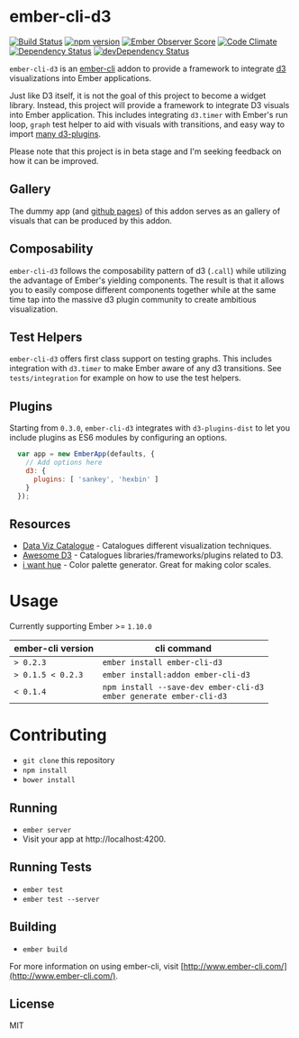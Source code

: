 # ember-cli-d3

[![Build Status](https://travis-ci.org/ming-codes/ember-cli-d3.svg?branch=master)](https://travis-ci.org/ming-codes/ember-cli-d3)
[![npm version](https://badge.fury.io/js/ember-cli-d3.svg)](http://badge.fury.io/js/ember-cli-d3)
[![Ember Observer Score](http://emberobserver.com/badges/ember-cli-d3.svg)](http://emberobserver.com/addons/ember-cli-d3)
[![Code Climate](https://codeclimate.com/github/ming-codes/ember-cli-d3/badges/gpa.svg)](https://codeclimate.com/github/ming-codes/ember-cli-d3)
[![Dependency Status](https://david-dm.org/ming-codes/ember-cli-d3.svg)](https://david-dm.org/ming-codes/ember-cli-d3)
[![devDependency Status](https://david-dm.org/ming-codes/ember-cli-d3/dev-status.svg)](https://david-dm.org/ming-codes/ember-cli-d3#info=devDependencies)

`ember-cli-d3` is an [ember-cli](http://www.ember-cli.com/) addon to provide a framework
to integrate [d3](http://d3js.org) visualizations into Ember applications.

Just like D3 itself, it is not the goal of this project to become a widget library. Instead, this project will provide a framework to integrate D3 visuals into Ember application. This includes integrating `d3.timer` with Ember's run loop, `graph` test helper to aid with visuals with transitions, and easy way to import [many d3-plugins](https://github.com/ming-codes/d3-plugins-dist).

Please note that this project is in beta stage and I'm seeking feedback on how it
can be improved.

## Gallery

The dummy app (and [github pages](http://ming-codes.github.io/ember-cli-d3/)) of this addon serves as an gallery of visuals that can be produced by this addon.

## Composability

`ember-cli-d3` follows the composability pattern of d3 (`.call`) while utilizing the advantage of Ember's yielding components. The result is that it allows you to easily compose different components together while at the same time tap into the massive d3 plugin community to create ambitious visualization.

## Test Helpers

`ember-cli-d3` offers first class support on testing graphs. This includes integration with `d3.timer` to make Ember aware of any d3 transitions. See `tests/integration` for example on how to use the test helpers.

## Plugins

Starting from `0.3.0`, `ember-cli-d3` integrates with `d3-plugins-dist` to let you include plugins as ES6 modules by configuring an options.

```javascript
  var app = new EmberApp(defaults, {
    // Add options here
    d3: {
      plugins: [ 'sankey', 'hexbin' ]
    }
  });
```

## Resources

* [Data Viz Catalogue](http://www.datavizcatalogue.com) - Catalogues different visualization techniques.
* [Awesome D3](https://github.com/wbkd/awesome-d3) - Catalogues libraries/frameworks/plugins related to D3.
* [i want hue](http://tools.medialab.sciences-po.fr/iwanthue/) - Color palette generator. Great for making color scales.

# Usage

Currently supporting Ember >= `1.10.0`

ember-cli version | cli command
-----------------|--------------
`> 0.2.3` | `ember install ember-cli-d3`
`> 0.1.5 < 0.2.3` | `ember install:addon ember-cli-d3`
`< 0.1.4` | `npm install --save-dev ember-cli-d3`<br>`ember generate ember-cli-d3`


# Contributing

* `git clone` this repository
* `npm install`
* `bower install`

## Running

* `ember server`
* Visit your app at http://localhost:4200.

## Running Tests

* `ember test`
* `ember test --server`

## Building

* `ember build`

For more information on using ember-cli, visit [http://www.ember-cli.com/](http://www.ember-cli.com/).

## License

MIT
